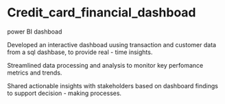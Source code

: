 # Credit_card_financial_dashboad
power BI dashboad

Developed an interactive dashboad uusing transaction and customer data from a sql dashbase,
to provide real - time insights.

Streamlined data processing and analysis to monitor key perfomance metrics and trends.

Shared actionable insights with stakeholders based on dashboard findings to support decision - making processes.
